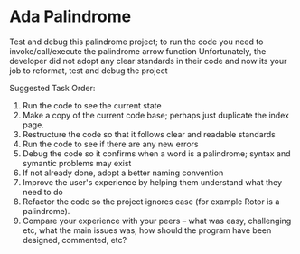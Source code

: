 # Ada Palindrome

Test and debug this palindrome project; to run the code you need to invoke/call/execute the palindrome arrow function
Unfortunately, the developer did not adopt any clear standards in their code and now its your job to reformat, test and debug the project

Suggested Task Order:
1. Run the code to see the current state
2. Make a copy of the current code base; perhaps just duplicate the index page.
3. Restructure the code so that it follows clear and readable standards
4. Run the code to see if there are any new errors
5. Debug the code so it confirms when a word is a palindrome; syntax and symantic problems may exist
6. If not already done, adopt a better naming convention
7. Improve the user's experience by helping them understand what they need to do
8. Refactor the code so the project ignores case (for example Rotor is a palindrome).
9. Compare your experience with your peers – what was easy, challenging etc, what the main issues was, how should the program have been designed, commented, etc? 
